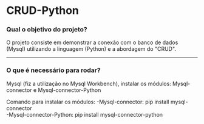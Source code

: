 # CRUD-Python
<h3> <b>Qual o objetivo do projeto? </b></h3>
<p> O projeto consiste em demonstrar a conexão com o banco de dados (Mysql) utilizando a linguagem (Python) e a abordagem do "CRUD".
<hr>
<h3><b>O que é necessário para rodar</b>?</h3>
<p> Mysql (fiz a utilização no Mysql Workbench), instalar os módulos: Mysql-connector e Mysql-connector-Python </p>
<p>Comando para instalar os módulos:
-Mysql-connector: pip install mysql-connector <br>
-Mysql-connector-Python: pip install mysql-connector-python</p>
